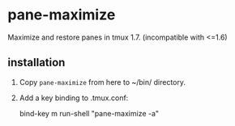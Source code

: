 # pane-maximize

Maximize and restore panes in tmux 1.7. (incompatible with <=1.6)

## installation

1. Copy `pane-maximize` from here to ~/bin/ directory.
2. Add a key binding to .tmux.conf:

    bind-key m run-shell "pane-maximize -a"
